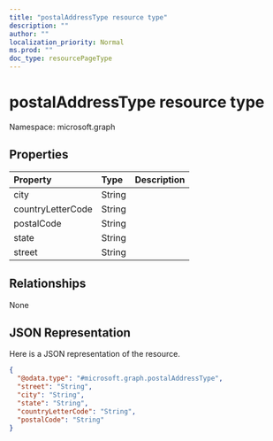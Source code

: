 ```yaml
---
title: "postalAddressType resource type"
description: ""
author: ""
localization_priority: Normal
ms.prod: ""
doc_type: resourcePageType
---
```


# postalAddressType resource type


Namespace: microsoft.graph



## Properties
|Property|Type|Description|
|:---|:---|:---|
|city|String||
|countryLetterCode|String||
|postalCode|String||
|state|String||
|street|String||

## Relationships
None

## JSON Representation
Here is a JSON representation of the resource.
<!-- {
  "blockType": "resource",
  "@odata.type": "microsoft.graph.postalAddressType"
}
-->
``` json
{
  "@odata.type": "#microsoft.graph.postalAddressType",
  "street": "String",
  "city": "String",
  "state": "String",
  "countryLetterCode": "String",
  "postalCode": "String"
}
```

